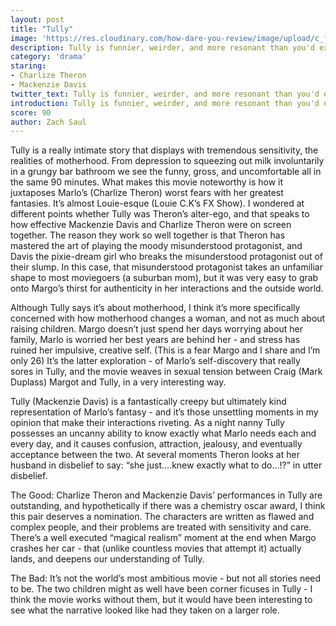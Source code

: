 ```yaml
---
layout: post
title: "Tully"
image: 'https://res.cloudinary.com/how-dare-you-review/image/upload/c_fill,h_399,w_760/v1528782508/tully_01824_r1517524436_wide-dbae51bc4f8fe124cec7554e959754f0704c70d9-s900-c85.jpg'
description: Tully is funnier, weirder, and more resonant than you'd expect. 
category: 'drama'
staring: 
- Charlize Theron
- Mackenzie Davis
twitter_text: Tully is funnier, weirder, and more resonant than you'd expect. 
introduction: Tully is funnier, weirder, and more resonant than you'd expect.
score: 90
author: Zach Saul 
---
```


Tully is a really intimate story that displays with tremendous sensitivity, the realities of motherhood. From depression to squeezing out milk involuntarily in a grungy bar bathroom we see the funny, gross, and uncomfortable all in the same 90 minutes. What makes this movie noteworthy is how it juxtaposes Marlo’s (Charlize Theron) worst fears with her greatest fantasies. It’s almost Louie-esque (Louie C.K’s FX Show). I wondered at different points whether Tully was Theron’s alter-ego, and that speaks to how effective Mackenzie Davis and Charlize Theron were on screen together. The reason they work so well together is that Theron has mastered the art of playing the moody misunderstood protagonist, and Davis the pixie-dream girl who breaks the misunderstood protagonist out of their slump. In this case, that misunderstood protagonist takes an unfamiliar shape to most moviegoers (a suburban mom), but it was very easy to grab onto Margo’s thirst for authenticity in her interactions and the outside world.

Although Tully says it’s about motherhood, I think it’s more specifically concerned with how motherhood changes a woman, and not as much about raising children. Margo doesn’t just spend her days worrying about her family, Marlo is worried her best years are behind her - and stress has ruined her impulsive, creative self. (This is a fear Margo and I share and I’m only 26) It’s the latter exploration - of Marlo’s self-discovery that really sores in Tully, and the movie weaves in sexual tension between Craig (Mark Duplass) Margot and Tully, in a very interesting way.

Tully (Mackenzie Davis) is a fantastically creepy but ultimately kind representation of Marlo’s fantasy - and it’s those unsettling moments in my opinion that make their interactions riveting. As a night nanny Tully possesses an uncanny ability to know exactly what Marlo needs each and every day, and it causes confusion, attraction, jealousy, and eventually acceptance between the two. At several moments Theron looks at her husband in disbelief to say: “she just….knew exactly what to do…!?” in utter disbelief.

The Good: Charlize Theron and Mackenzie Davis’  performances in Tully are outstanding, and hypothetically if there was a chemistry oscar award, I think this pair deserves a nomination. The characters are written as flawed and complex people, and their problems are treated with sensitivity and care. There’s a well executed “magical realism” moment at the end when Margo crashes her car - that (unlike countless movies that attempt it) actually lands, and deepens our understanding of Tully.   

The Bad: It’s not the world’s most ambitious movie - but not all stories need to be. The two children might as well have been corner ficuses in Tully - I think the movie works without them, but it would have been interesting to see what the narrative looked like had they taken on a larger role. 


